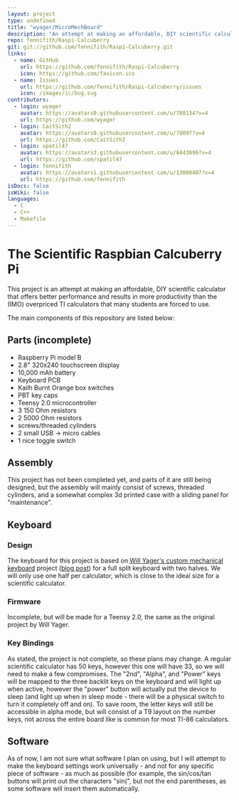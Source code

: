 ```yaml
---
layout: project
type: undefined
title: "wyager/MicroMechBoard"
description: "An attempt at making an affordable, DIY scientific calculator that offers better performance and more productivity than the current standard."
repo: fennifith/Raspi-Calcuberry
git: git://github.com/fennifith/Raspi-Calcuberry.git
links:
  - name: GitHub
    url: https://github.com/fennifith/Raspi-Calcuberry
    icon: https://github.com/favicon.ico
  - name: Issues
    url: https://github.com/fennifith/Raspi-Calcuberry/issues
    icon: /images/ic/bug.svg
contributors:
  - login: wyager
    avatar: https://avatars0.githubusercontent.com/u/780134?v=4
    url: https://github.com/wyager
  - login: CaitSith2
    avatar: https://avatars0.githubusercontent.com/u/79097?v=4
    url: https://github.com/CaitSith2
  - login: spatil47
    avatar: https://avatars3.githubusercontent.com/u/8443096?v=4
    url: https://github.com/spatil47
  - login: fennifith
    avatar: https://avatars1.githubusercontent.com/u/13000407?v=4
    url: https://github.com/fennifith
isDocs: false
isWiki: false
languages:
  - C
  - C++
  - Makefile
---
```


# The Scientific Raspbian Calcuberry Pi

This project is an attempt at making an affordable, DIY scientific calculator that
offers better performance and results in more productivity than the (IMO) overpriced
TI calculators that many students are forced to use.

The main components of this repository are listed below:

## Parts (incomplete)

- Raspberry Pi model B
- 2.8" 320x240 touchscreen display
- 10,000 mAh battery
- Keyboard PCB
- Kailh Burnt Orange box switches
- PBT key caps
- Teensy 2.0 microcontroller
- 3 150 Ohm resistors
- 2 5000 Ohm resistors
- screws/threaded cylinders
- 2 small USB -> micro cables
- 1 nice toggle switch

## Assembly

This project has not been completed yet, and parts of it are still being designed, but the
assembly will mainly consist of screws, threaded cylinders, and a somewhat complex 3d printed
case with a sliding panel for "maintenance".

## Keyboard

### Design

The keyboard for this project is based on [Will Yager's custom mechanical keyboard](https://github.com/wyager/MicroMechBoard)
project ([blog post](http://yager.io/keyboard/keyboard.html)) for a full split keyboard with
two halves. We will only use one half per calculator, which is close to the ideal size for a scientific
calculator.

### Firmware

Incomplete, but will be made for a Teensy 2.0, the same as the original project by Will Yager.

### Key Bindings

As stated, the project is not complete, so these plans may change. A regular scientific calculator
has 50 keys, however this one will have 33, so we will need to make a few compromises. The "2nd",
"Alpha", and "Power" keys will be mapped to the three backlit keys on the keyboard and will light up
when active, however the "power" button will actually put the device to sleep (and light up when in
sleep mode - there will be a physical switch to turn it completely off and on). To save room, the
letter keys will still be accessible in alpha mode, but will consist of a T9 layout on the number
keys, not across the entire board like is common for most TI-86 calculators.

## Software

As of now, I am not sure what software I plan on using, but I will attempt to make the keyboard
settings work universally - and not for any specific piece of software - as much as possible
(for example, the sin/cos/tan buttons will print out the characters "sin(", but not the end
parentheses, as some software will insert them automatically.
